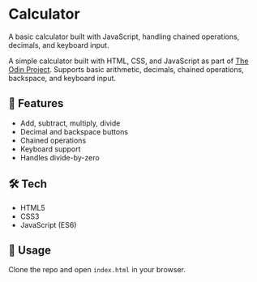 # Calculator
A basic calculator built with JavaScript, handling chained operations, decimals, and keyboard input.

A simple calculator built with HTML, CSS, and JavaScript as part of [The Odin Project](https://www.theodinproject.com). Supports basic arithmetic, decimals, chained operations, backspace, and keyboard input.

## 🚀 Features
- Add, subtract, multiply, divide
- Decimal and backspace buttons
- Chained operations
- Keyboard support
- Handles divide-by-zero

## 🛠 Tech
- HTML5
- CSS3
- JavaScript (ES6)

## 📂 Usage
Clone the repo and open `index.html` in your browser.
